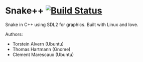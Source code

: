 # Snake++ [![Build Status](https://travis-ci.org/TheHeartmann/snake-plusplus.svg?branch=master)](https://travis-ci.org/TheHeartmann/snake-plusplus)

Snake in C++ using SDL2 for graphics. Built with Linux and love.

Authors:
- Torstein Alvern (Ubuntu)
- Thomas Hartmann (Gnome)
- Clement Marescaux (Ubuntu)

